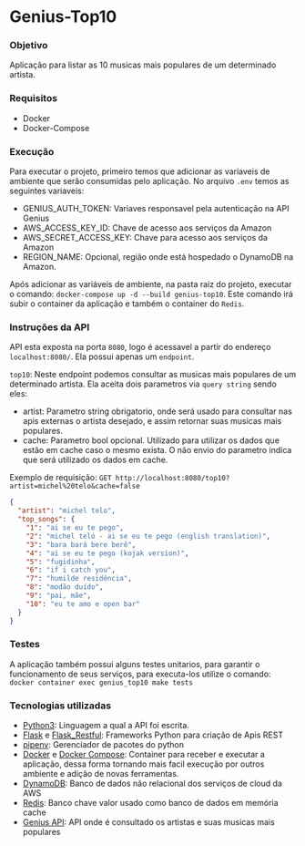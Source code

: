 # Genius-Top10

### Objetivo
Aplicação para listar as 10 musicas mais populares de um determinado artista.

### Requisitos
 - Docker
 - Docker-Compose

### Execução
Para executar o projeto, primeiro temos que adicionar as variaveis de ambiente que serão consumidas pelo aplicação.
No arquivo `.env` temos as seguintes variaveis:
- GENIUS_AUTH_TOKEN: Variaves responsavel pela autenticação na API Genius
- AWS_ACCESS_KEY_ID: Chave de acesso aos serviços da Amazon
- AWS_SECRET_ACCESS_KEY: Chave para acesso aos serviços da Amazon
- REGION_NAME: Opcional, região onde está hospedado o DynamoDB na Amazon.

Após adicionar as variáveis de ambiente, na pasta raiz do projeto, executar o comando: `docker-compose up -d --build genius-top10`. Este comando irá subir o container da aplicação e também o container do `Redis`.

### Instruções da API
API esta exposta na porta `8080`, logo é acessavel a partir do endereço `localhost:8080/`. Ela possui apenas um `endpoint`.

`top10`: Neste endpoint podemos consultar as musicas mais populares de um determinado artista. Ela aceita dois parametros via `query string` sendo eles:
- artist: Parametro string obrigatorio, onde será usado para consultar nas apis externas o artista desejado, e assim retornar suas musicas mais populares.
- cache: Parametro bool opcional. Utilizado para utilizar os dados que estão em cache caso o mesmo exista. O não envio do parametro indica que será utilizado os dados em cache.

Exemplo de requisição:
`GET http://localhost:8080/top10?artist=michel%20telo&cache=false`

```json
{
  "artist": "michel telo",
  "top_songs": {
    "1": "ai se eu te pego",
    "2": "michel teló - ai se eu te pego (english translation)",
    "3": "bara bará bere berê",
    "4": "ai se eu te pego (kojak version)",
    "5": "fugidinha",
    "6": "if i catch you",
    "7": "humilde residência",
    "8": "modão duído",
    "9": "pai, mãe",
    "10": "eu te amo e open bar"
  }
}
```

### Testes
A aplicação também possui alguns testes unitarios, para garantir o funcionamento de seus serviços, para executa-los utilize o comando: `docker container exec genius_top10 make tests`

### Tecnologias utilizadas
- [Python3](https://www.python.org/downloads/): Linguagem a qual a API foi escrita.
- [Flask](https://flask.palletsprojects.com/en/2.0.x/) e [Flask_Restful](https://flask-restful.readthedocs.io/en/latest/): Frameworks Python para criação de Apis REST
- [pipenv](https://pypi.org/project/pipenv/): Gerenciador de pacotes do python 
- [Docker](https://www.docker.com/) e [Docker Compose](https://docs.docker.com/compose/): Container para receber e executar a aplicação, dessa forma tornando mais facil execução por outros ambiente e adição de novas ferramentas.
- [DynamoDB](https://aws.amazon.com/pt/dynamodb/): Banco de dados não relacional dos serviços de cloud da AWS
- [Redis](https://redis.io/): Banco chave valor usado como banco de dados em memória cache
- [Genius API](https://docs.genius.com/): API onde é consultado os artistas e suas musicas mais populares

